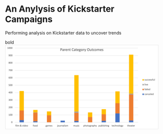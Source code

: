 # An Anylysis of Kickstarter Campaigns
Performing analysis on Kickstarter data to uncover trends

bold
![test](/Picture1.png)
